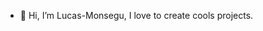 - 👋 Hi, I’m Lucas-Monsegu, I love to create cools projects.

<!---
Lucas-Monsegu/Lucas-Monsegu is a ✨ special ✨ repository because its `README.md` (this file) appears on your GitHub profile.
You can click the Preview link to take a look at your changes.
--->
